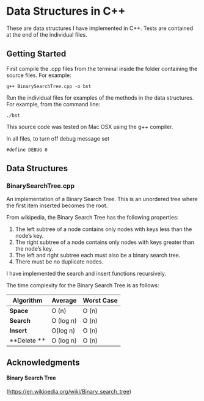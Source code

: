 # Data Structures in C++

These are data structures I have implemented in C++. Tests are contained at the end of the
individual files.

## Getting Started

First compile the .cpp files from the terminal inside the folder containing the source files.
For example:

```
g++ BinarySearchTree.cpp -o bst
```

Run the individual files for examples of the methods in the data structures.
For example, from the command line:

```
./bst
```

This source code was tested on Mac OSX using the g++ compiler.

In all files, to turn off debug message set

```
#define DEBUG 0
```

## Data Structures

### BinarySearchTree.cpp

An implementation of a Binary Search Tree. This is an unordered tree where the first
item inserted becomes the root.

From wikipedia, the Binary Search Tree has the following properties:

1. The left subtree of a node contains only nodes with keys less than the node’s key.
2. The right subtree of a node contains only nodes with keys greater than the node’s key.
3. The left and right subtree each must also be a binary search tree.
4. There must be no duplicate nodes.

I have implemented the search and insert functions recursively.

The time complexity for the Binary Search Tree is as follows:

| Algorithm   | Average   | Worst Case |
| ----------- | --------- | ---------- |
| **Space**   | O (n)     | O (n)      |
| **Search**  | O (log n) | O (n)      |
| **Insert**  | O(log n)  | O (n)      |
| **Delete ** | O (log n) | O (n)      |

## Acknowledgments

#### Binary Search Tree

(https://en.wikipedia.org/wiki/Binary_search_tree)
